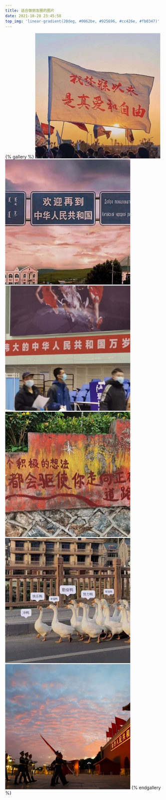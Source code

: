```yaml
---
title: 适合做朋友圈的图片
date: 2021-10-28 23:45:58
top_img: 'linear-gradient(20deg, #0062be, #925696, #cc426e, #fb0347)'
---
```

{% gallery %}
![](/image/photo/goodluck/1.jpg)
![](/image/photo/goodluck/2.jpg)
![](/image/photo/goodluck/3.jpg)
![](/image/photo/goodluck/4.jpg)
![](/image/photo/goodluck/5.jpg)
![](/image/photo/goodluck/6.jpg)
{% endgallery %}
